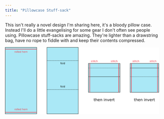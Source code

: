 ```yaml
---
title: "Pillowcase Stuff-sack"
---
```


This isn't really a novel design I'm sharing here, it's a bloody pillow case.
Instead I'll do a little evangelising for some gear I don't often see people using.
Pillowcase stuff-sacks are amazing.
They're lighter than a drawstring bag, have no rope to fiddle with and keep their contents compressed.

![](pillowcase.png)
